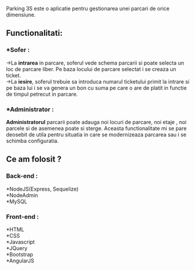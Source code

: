 Parking 3S este o aplicatie pentru gestionarea unei parcari de orice dimensiune.

<h2>Functionalitati:</h2>

<h3>*Sofer :</h3>
->La <b>intrarea</b> in parcare, soferul vede schema parcarii si poate selecta un loc de parcare liber. Pe baza locului de parcare selectat i se creaza un ticket.<br>
->La <b>iesire</b>, soferul trebuie sa introduca numarul ticketului primit la intrare si pe baza lui i se va genera un bon cu suma pe care o are de platit in functie de timpul petrecut in parcare.<br>
<h3>*Administrator :</h3>
<b>Administratorul</b> parcarii poate adauga noi locuri de parcare, noi etaje , noi parcele si de asemenea poate si sterge. Aceasta functionalitate mi se pare deosebit de utila pentru situatia in care se modernizeaza parcarea sau i se schimba configuratia.

<h2>Ce am folosit ?</h2>

<h3>Back-end :</h3>
*NodeJS(Express, Sequelize)<br>
*NodeAdmin<br>
*MySQL<br>
<h3>Front-end :</h3>
*HTML<br>
*CSS<br>
*Javascript<br>
*JQuery<br>
*Bootstrap<br>
*AngularJS<br>